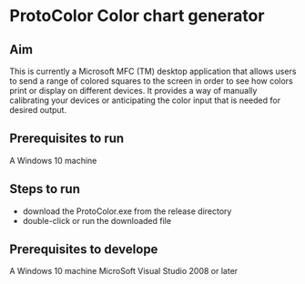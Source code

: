 # ProtoColor Color chart generator

## Aim

This is currently a Microsoft MFC (TM) desktop application that allows users to send a range of colored squares to the screen in order to see how colors print or display on different devices. It provides a way of manually calibrating your devices or anticipating the color input that is needed for desired output.

## Prerequisites to run

A Windows 10 machine

## Steps to run

- download the ProtoColor.exe from the release directory
- double-click or run the downloaded file

## Prerequisites to develope

A Windows 10 machine
MicroSoft Visual Studio 2008 or later



